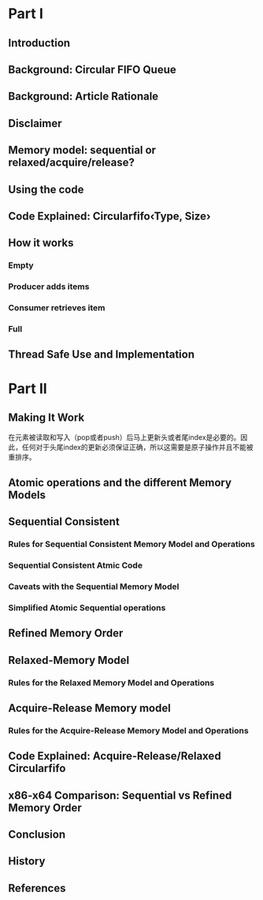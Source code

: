 # Part I

## Introduction

## Background: Circular FIFO Queue
## Background: Article Rationale
## Disclaimer
## Memory model: sequential or relaxed/acquire/release?
## Using the code
## Code Explained: Circularfifo‹Type, Size›
## How it works
### Empty
### Producer adds items
### Consumer retrieves item
### Full
## Thread Safe Use and Implementation
# Part II

## Making It Work

在元素被读取和写入（pop或者push）后马上更新头或者尾index是必要的。因此，任何对于头尾index的更新必须保证正确，所以这需要是原子操作并且不能被重排序。

## Atomic operations and the different Memory Models



## Sequential Consistent
### Rules for Sequential Consistent Memory Model and Operations
### Sequential Consistent Atmic Code
### Caveats with the Sequential Memory Model
### Simplified Atomic Sequential operations
## Refined Memory Order
## Relaxed-Memory Model
### Rules for the Relaxed Memory Model and Operations
## Acquire-Release Memory model
### Rules for the Acquire-Release Memory Model and Operations
## Code Explained: Acquire-Release/Relaxed Circularfifo
## x86-x64 Comparison: Sequential vs Refined Memory Order
## Conclusion
## History
## References